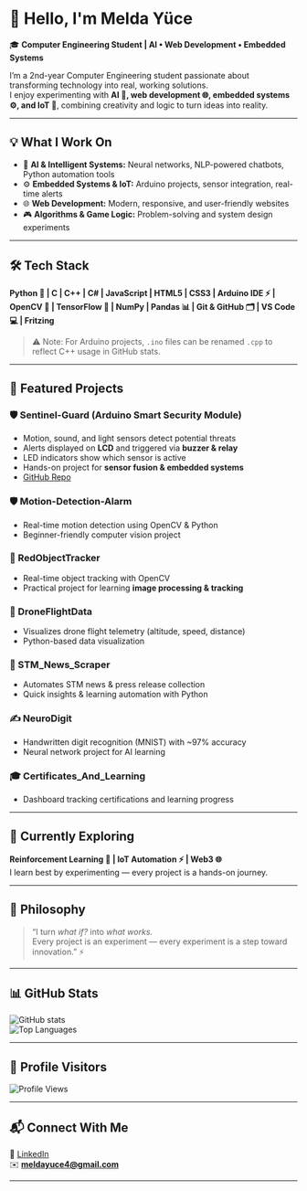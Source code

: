 # 👋 Hello, I'm Melda Yüce

🎓 **Computer Engineering Student | AI • Web Development • Embedded Systems**  

I’m a 2nd-year Computer Engineering student passionate about transforming technology into real, working solutions.  
I enjoy experimenting with **AI 🤖, web development 🌐, embedded systems ⚙️, and IoT 🌟**, combining creativity and logic to turn ideas into reality.  

---

## 💡 What I Work On
- 🤖 **AI & Intelligent Systems:** Neural networks, NLP-powered chatbots, Python automation tools  
- ⚙️ **Embedded Systems & IoT:** Arduino projects, sensor integration, real-time alerts  
- 🌐 **Web Development:** Modern, responsive, and user-friendly websites  
- 🎮 **Algorithms & Game Logic:** Problem-solving and system design experiments  

---

## 🛠 Tech Stack
**Python 🐍 | C | C++ | C# | JavaScript | HTML5 | CSS3 | Arduino IDE ⚡ | OpenCV 📸 | TensorFlow 🧠 | NumPy | Pandas 📊 | Git & GitHub 🗂 | VS Code 💻 | Fritzing**  

> ⚠️ Note: For Arduino projects, `.ino` files can be renamed `.cpp` to reflect C++ usage in GitHub stats.

---

## 🚀 Featured Projects

### 🛡️ Sentinel-Guard (Arduino Smart Security Module)
- Motion, sound, and light sensors detect potential threats  
- Alerts displayed on **LCD** and triggered via **buzzer & relay**  
- LED indicators show which sensor is active  
- Hands-on project for **sensor fusion & embedded systems**  
- [GitHub Repo](https://github.com/MeldaYuceee/Sentinel-Guard)

### 🛡️ Motion-Detection-Alarm
- Real-time motion detection using OpenCV & Python  
- Beginner-friendly computer vision project  

### 🔴 RedObjectTracker
- Real-time object tracking with OpenCV  
- Practical project for learning **image processing & tracking**

### 🚁 DroneFlightData
- Visualizes drone flight telemetry (altitude, speed, distance)  
- Python-based data visualization  

### 📰 STM_News_Scraper
- Automates STM news & press release collection  
- Quick insights & learning automation with Python  

### ✍️ NeuroDigit
- Handwritten digit recognition (MNIST) with ~97% accuracy  
- Neural network project for AI learning  

### 🎓 Certificates_And_Learning
- Dashboard tracking certifications and learning progress  

---

## 🌱 Currently Exploring
**Reinforcement Learning 🤖 | IoT Automation ⚡ | Web3 🌐**  
I learn best by experimenting — every project is a hands-on journey.  

---

## 💬 Philosophy
> “I turn *what if?* into *what works.*  
> Every project is an experiment — every experiment is a step toward innovation.” ⚡  

---

## 📊 GitHub Stats
![GitHub stats](https://github-readme-stats.vercel.app/api?username=MeldaYuceee&show_icons=true&theme=radical)  
![Top Languages](https://github-readme-stats.vercel.app/api/top-langs/?username=MeldaYuceee&layout=compact&theme=radical)

---

## 👀 Profile Visitors
![Profile Views](https://komarev.com/ghpvc/?username=MeldaYuceee&color=blue)

---

## 📬 Connect With Me
📎 [LinkedIn](https://www.linkedin.com/in/melda-y%C3%BCce-35411333b/)  
✉️ **meldayuce4@gmail.com**

---


